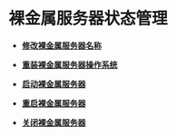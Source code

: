 # 裸金属服务器状态管理<a name="ZH-CN_TOPIC_0113746490"></a>

-   **[修改裸金属服务器名称](修改裸金属服务器名称.md)**  

-   **[重装裸金属服务器操作系统](重装裸金属服务器操作系统.md)**  

-   **[启动裸金属服务器](启动裸金属服务器.md)**  

-   **[重启裸金属服务器](重启裸金属服务器.md)**  

-   **[关闭裸金属服务器](关闭裸金属服务器.md)**  


